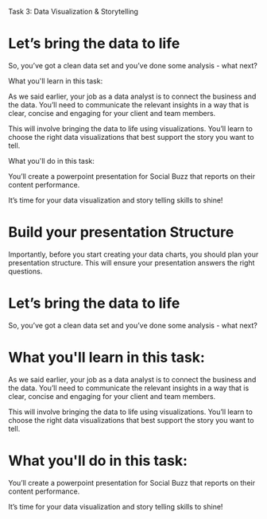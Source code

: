 Task 3: Data Visualization & Storytelling
# Let’s bring the data to life
So, you’ve got a clean data set and you’ve done some analysis - what next?

What you'll learn in this task:

As we said earlier, your job as a data analyst is to connect the business and the data. You’ll need to communicate the relevant insights in a way that is clear, concise and engaging for your client and team members.

This will involve bringing the data to life using visualizations. You’ll learn to choose the right data visualizations that best support the story you want to tell.

What you'll do in this task:

You’ll create a powerpoint presentation for Social Buzz that reports on their content performance.

It’s time for your data visualization and story telling skills to shine!

# Build your presentation Structure
Importantly, before you start creating your data charts, you should plan your presentation structure. This will ensure your presentation answers the right questions.

# Let’s bring the data to life
So, you’ve got a clean data set and you’ve done some analysis - what next?

# What you'll learn in this task:

As we said earlier, your job as a data analyst is to connect the business and the data. You’ll need to communicate the relevant insights in a way that is clear, concise and engaging for your client and team members.

This will involve bringing the data to life using visualizations. You’ll learn to choose the right data visualizations that best support the story you want to tell.

# What you'll do in this task:

You’ll create a powerpoint presentation for Social Buzz that reports on their content performance.

It’s time for your data visualization and story telling skills to shine!




